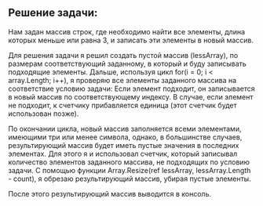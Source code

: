 ## Решение задачи:

Нам задан массив строк, где необходимо найти все элементы, длина которых меньше или равна 3, и записать эти элементы в новый массив.

Для решения задачи я решил создать пустой массив (lessArray), по размерам соответствующий заданному, в который и буду записывать подходящие элементы.
Дальше, используя цикл for(i = 0; i < array.Length; i++), я проверяю все элементы заданного массива на соответствие условию задачи:
Если элемент подходит, он записывается в новый массив по соответствующему индексу.
В случае, если элемент не подходит, к счетчику прибавляется единица (этот счетчик будет использован позже).

По окончании цикла, новый массив заполняется всеми элементами, имеющими три или менее символа, однако, в большинстве случаев, результирующий массив будет иметь пустые значения в последних элементах. Для этого я и использовал счетчик, который записывал количество элементов заданного массива, не подходящих по условию задачи. С помощью функции Array.Resize(ref lessArray, lessArray.Length - count), я обрезаю результирующий массив, убирая пустые элементы.

После этого результирующий массив выводится в консоль.